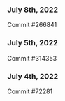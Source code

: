 ### July 8th, 2022

Commit #266841

### July 5th, 2022

Commit #314353


### July 4th, 2022

Commit #72281
